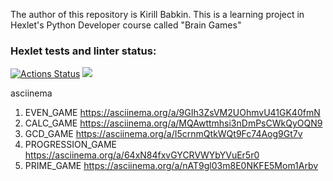 The author of this repository is Kirill Babkin. This is a learning project in Hexlet's Python Developer course called "Brain Games"
### Hexlet tests and linter status:
[![Actions Status](https://github.com/babkinkirill/python-project-lvl1/workflows/hexlet-check/badge.svg)](https://github.com/babkinkirill/python-project-lvl1/actions)
<a href="https://codeclimate.com/github/babkinkirill/python-project-lvl1/maintainability"><img src="https://api.codeclimate.com/v1/badges/a390d62517c64e249cd2/maintainability" /></a>

asciinema
1. EVEN_GAME
https://asciinema.org/a/9GIh3ZsVM2UOhmvU41GK40fmN
2. CALC_GAME
https://asciinema.org/a/MQAwttmhsi3nDmPsCWkQyOQN9
3. GCD_GAME
https://asciinema.org/a/I5crnmQtkWQt9Fc74Aog9Gt7v
4. PROGRESSION_GAME
https://asciinema.org/a/64xN84fxvGYCRVWYbYVuEr5r0
5. PRIME_GAME
https://asciinema.org/a/nAT9gl03m8E0NKFE5Mom1Arbv